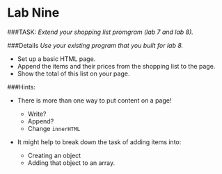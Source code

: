 # Lab Nine #

###TASK:
*Extend your shopping list promgram (lab 7 and lab 8).* 

###Details
*Use your existing program that you built for lab 8.*

* Set up a basic HTML page.
* Append the items and their prices from the shopping list to the page.
* Show the total of this list on your page.

###Hints:
* There is more than one way to put content on a page!
   * Write?
   * Append?
   * Change `innerHTML`
  
* It might help to break down the task of adding items into:
  * Creating an object
  * Adding that object to an array. 
